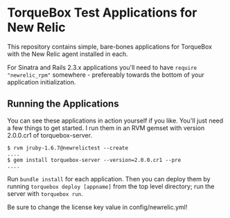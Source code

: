 # TorqueBox Test Applications for New Relic

This repository contains simple, bare-bones applications for TorqueBox
with the New Relic agent installed in each.

For Sinatra and Rails 2.3.x applications you'll need to have
`require "newrelic_rpm"` somewhere - prefereably towards the bottom
of your application initialization.

## Running the Applications

You can see these applications in action yourself if you like. You'll
just need a few things to get started. I run them in an RVM gemset
with version 2.0.0.cr1 of torquebox-server.

    $ rvm jruby-1.6.7@newrelictest --create
    ....
    $ gem install torquebox-server --version=2.0.0.cr1 --pre
    ....

Run `bundle install` for each application.  Then you can deploy them by
running `torquebox deploy [appname]` from the top level directory; run
the server with `torquebox run`. 

Be sure to change the license key value in config/newrelic.yml!


